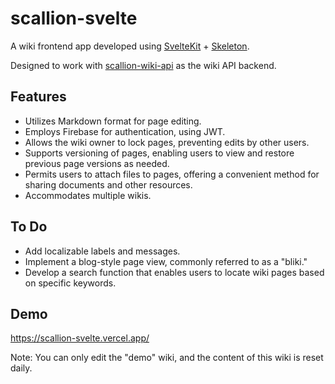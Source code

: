 # scallion-svelte

A wiki frontend app developed using [SvelteKit](https://kit.svelte.dev/) + [Skeleton](https://www.skeleton.dev/).

Designed to work with [scallion-wiki-api](https://github.com/mumez/scallion-wiki-api) as the wiki API backend.

## Features

- Utilizes Markdown format for page editing.
- Employs Firebase for authentication, using JWT.
- Allows the wiki owner to lock pages, preventing edits by other users.
- Supports versioning of pages, enabling users to view and restore previous page versions as needed.
- Permits users to attach files to pages, offering a convenient method for sharing documents and other resources.
- Accommodates multiple wikis.

## To Do

- Add localizable labels and messages.
- Implement a blog-style page view, commonly referred to as a "bliki."
- Develop a search function that enables users to locate wiki pages based on specific keywords.

## Demo

https://scallion-svelte.vercel.app/

Note: You can only edit the "demo" wiki, and the content of this wiki is reset daily.
